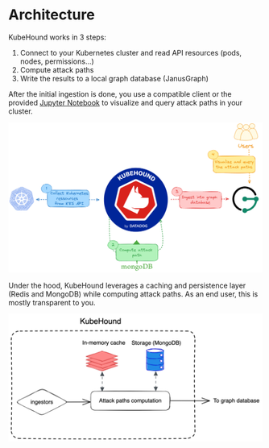 # Architecture

KubeHound works in 3 steps:

1. Connect to your Kubernetes cluster and read API resources (pods, nodes, permissions...)
2. Compute attack paths
3. Write the results to a local graph database (JanusGraph)

After the initial ingestion is done, you use a compatible client  or the provided [Jupyter Notebook](../../deployments/kubehound/notebook/KubeHound.ipynb) to visualize and query attack paths in your cluster.

[![KubeHound architecture  (click to enlarge)](./images/kubehound-high-level-v2.png)](./images/kubehound-high-level-v2.png)

Under the hood, KubeHound leverages a caching and persistence layer (Redis and MongoDB) while computing attack paths. As an end user, this is mostly transparent to you.

[![KubeHound architecture (click to enlarge)](./images/kubehound-detailed.png)](./images/kubehound-detailed.png)
